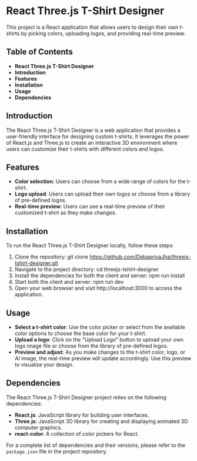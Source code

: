 # **React Three.js T-Shirt Designer**
This project is a React application that allows users to design their own t-shirts by picking colors, uploading logos, and providing real-time preview.

## **Table of Contents**
- **React Three.js T-Shirt Designer**
- **Introduction**
- **Features**
- **Installation**
- **Usage**
- **Dependencies**

## **Introduction**
The React Three.js T-Shirt Designer is a web application that provides a user-friendly interface for designing custom t-shirts. It leverages the power of React.js and Three.js to create an interactive 3D environment where users can customize their t-shirts with different colors and logos.

## **Features**
- **Color selection**: Users can choose from a wide range of colors for the t-shirt.
- **Logo upload**: Users can upload their own logos or choose from a library of pre-defined logos.
- **Real-time preview**: Users can see a real-time preview of their customized t-shirt as they make changes.

## **Installation**
To run the React Three.js T-Shirt Designer locally, follow these steps:

1. Clone the repository:
git clone https://github.com/DebapriyaJha/threejs-tshirt-designer.git
2. Navigate to the project directory:
cd threejs-tshirt-designer
3. Install the dependencies for both the client and server:
npm run install
4. Start both the client and server:
npm run dev
5. Open your web browser and visit http://localhost:3000 to access the application.

## **Usage**
- **Select a t-shirt color**: Use the color picker or select from the available color options to choose the base color for your t-shirt.
- **Upload a logo**: Click on the "Upload Logo" button to upload your own logo image file or choose from the library of pre-defined logos.
- **Preview and adjust**: As you make changes to the t-shirt color, logo, or AI image, the real-time preview will update accordingly. Use this preview to visualize your design.

## **Dependencies**
The React Three.js T-Shirt Designer project relies on the following dependencies:

- **React.js**: JavaScript library for building user interfaces.
- **Three.js**: JavaScript 3D library for creating and displaying animated 3D computer graphics.
- **react-color**: A collection of color pickers for React.

For a complete list of dependencies and their versions, please refer to the `package.json` file in the project repository.
